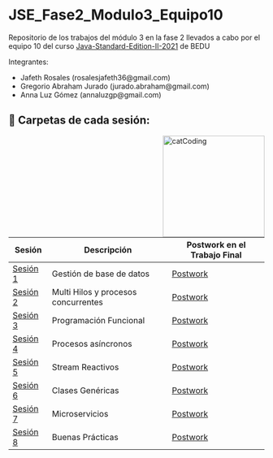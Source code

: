 # JSE_Fase2_Modulo3_Equipo10

Repositorio de los trabajos del módulo 3 en la fase 2 llevados a cabo por el equipo 10 del curso  [Java-Standard-Edition-II-2021](https://github.com/beduExpert/Java-Standard-Edition-II-2021) de BEDU

Integrantes:
<ul>
  <li>Jafeth Rosales           (rosalesjafeth36@gmail.com)</li>
  <li>Gregorio Abraham Jurado  (jurado.abraham@gmail.com) </li>
  <li> Anna Luz Gómez           (annaluzgp@gmail.com)</li>
</ul>


## :bookmark_tabs: Carpetas de cada sesión:

<img align="right" src="https://media.tenor.com/y4Ie8h0H-TwAAAAC/cat-typing.gif" alt="catCoding" width="200"/>


| Sesión                | Descripción                                                       |Postwork en el Trabajo Final|
|-----------------------|-------------------------------------------------------------------|---------|
| [Sesión 1](./Sesión1/work) | Gestión de base de datos|[Postwork](./TrabajoFinal/src/main/java/org/bedu/postwork/javase2project/model)|
| [Sesión 2](./Sesión2) | Multi Hilos y procesos concurrentes |[Postwork](./TrabajoFinal/src/main/java/org/bedu/postwork/javase2project/multithreading)|
| [Sesión 3](./Sesion3) | Programación Funcional |[Postwork](./TrabajoFinal/src/main/java/org/bedu/postwork/javase2project/tools)|
| [Sesión 4](./Sesion4) | Procesos asíncronos |[Postwork](./TrabajoFinal/src/main/java/org/bedu/postwork/javase2project/async)|
| [Sesión 5](./Sesión5) |Stream Reactivos |[Postwork](./TrabajoFinal/src/main/java/org/bedu/postwork/javase2project/reactive)|
| [Sesión 6](./Sesion6) |Clases Genéricas |[Postwork](./TrabajoFinal/src/main/java/org/bedu/postwork/javase2project/tools)|
| [Sesión 7](./Sesion7) |Microservicios |[Postwork](./Sesión7/Work/Postwork)|
| [Sesión 8](./Sesion8) |Buenas Prácticas |[Postwork](./TrabajoFinal/src/main/java/org/bedu/postwork/javase2project/)|

